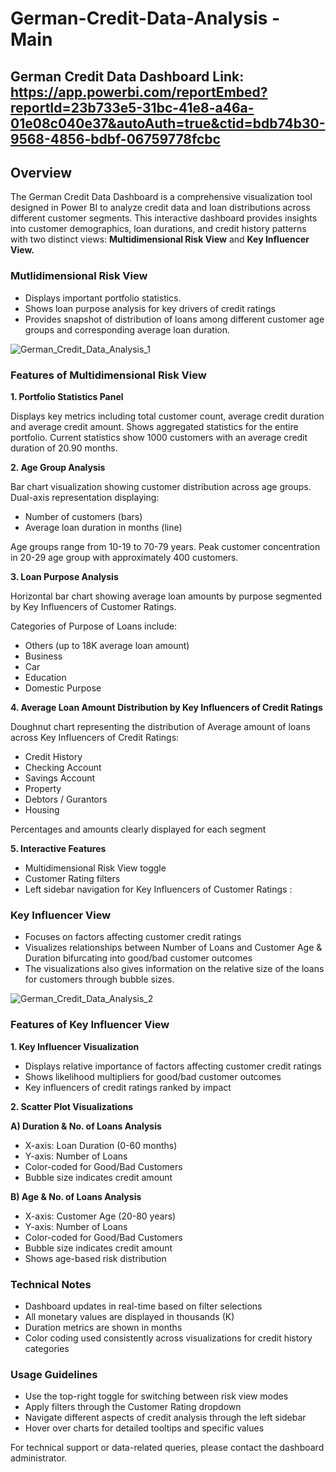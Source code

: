 # German-Credit-Data-Analysis - Main
## German Credit Data Dashboard Link:  https://app.powerbi.com/reportEmbed?reportId=23b733e5-31bc-41e8-a46a-01e08c040e37&autoAuth=true&ctid=bdb74b30-9568-4856-bdbf-06759778fcbc

## Overview
The German Credit Data Dashboard is a comprehensive visualization tool designed in Power BI to analyze credit data and loan distributions across different customer segments. This interactive dashboard provides insights into customer demographics, loan durations, and credit history patterns with two distinct views: **Multidimensional Risk View** and **Key Influencer View.**

### Mutlidimensional Risk View

* Displays important portfolio statistics.
* Shows loan purpose analysis for key drivers of credit ratings
* Provides snapshot of distribution of loans among different customer age groups and corresponding average loan duration.

![German_Credit_Data_Analysis_1](https://github.com/user-attachments/assets/e07d7e12-b3bb-48a3-850d-ad6ebaa0231c)


### Features of Multidimensional Risk View

**1. Portfolio Statistics Panel**

Displays key metrics including total customer count, average credit duration and average credit amount.
Shows aggregated statistics for the entire portfolio.
Current statistics show 1000 customers with an average credit duration of 20.90 months.

**2. Age Group Analysis**

Bar chart visualization showing customer distribution across age groups.
Dual-axis representation displaying:

* Number of customers (bars)
* Average loan duration in months (line)


Age groups range from 10-19 to 70-79 years.
Peak customer concentration in 20-29 age group with approximately 400 customers.

**3. Loan Purpose Analysis**

Horizontal bar chart showing average loan amounts by purpose
segmented by Key Influencers of Customer Ratings.

Categories of Purpose of Loans include:

* Others (up to 18K average loan amount)
* Business
* Car
* Education
* Domestic Purpose

**4. Average Loan Amount Distribution by Key Influencers of Credit Ratings**

Doughnut chart representing the distribution of Average amount of loans across Key Influencers of Credit Ratings: 

* Credit History
* Checking Account
* Savings Account
* Property
* Debtors / Gurantors
* Housing


Percentages and amounts clearly displayed for each segment


**5. Interactive Features**

* Multidimensional Risk View toggle
* Customer Rating filters
* Left sidebar navigation for Key Influencers of Customer Ratings :

  
### Key Influencer View

* Focuses on factors affecting customer credit ratings
* Visualizes relationships between Number of Loans and Customer Age & Duration bifurcating into good/bad customer outcomes
* The visualizations also gives information on the relative size of the loans for customers through bubble sizes. 

![German_Credit_Data_Analysis_2](https://github.com/user-attachments/assets/f8f96817-a713-422d-8801-36c261f4eb94)

### Features of Key Influencer View

**1. Key Influencer Visualization**

* Displays relative importance of factors affecting customer credit ratings
* Shows likelihood multipliers for good/bad customer outcomes
* Key influencers of credit ratings ranked by impact

**2. Scatter Plot Visualizations**

**A) Duration & No. of Loans Analysis**

* X-axis: Loan Duration (0-60 months)
* Y-axis: Number of Loans
* Color-coded for Good/Bad Customers
* Bubble size indicates credit amount


**B) Age & No. of Loans Analysis**

* X-axis: Customer Age (20-80 years)
* Y-axis: Number of Loans
* Color-coded for Good/Bad Customers
* Bubble size indicates credit amount
* Shows age-based risk distribution




### Technical Notes

* Dashboard updates in real-time based on filter selections
* All monetary values are displayed in thousands (K)
* Duration metrics are shown in months
* Color coding used consistently across visualizations for credit history categories

### Usage Guidelines

* Use the top-right toggle for switching between risk view modes
* Apply filters through the Customer Rating dropdown
* Navigate different aspects of credit analysis through the left sidebar
* Hover over charts for detailed tooltips and specific values

For technical support or data-related queries, please contact the dashboard administrator.

